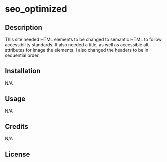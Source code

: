 # seo_optimized

## Description

This site needed HTML elements to be changed to semantic HTML to follow accessibility standards. It also needed a title, as well as accessible alt attributes for image the elements. I also changed the headers to be in sequential order. 

## Installation

N/A

## Usage

N/A

## Credits

N/A

## License